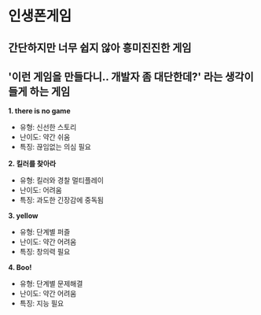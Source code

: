 # 인생폰게임
## 간단하지만 너무 쉽지 않아 흥미진진한 게임
## '이런 게임을 만들다니.. 개발자 좀 대단한데?' 라는 생각이 들게 하는 게임

**1. there is no game**
- 유형: 신선한 스토리
- 난이도: 약간 쉬움
- 특징: 끊임없는 의심 필요

**2. 킬러를 찾아라**
- 유형: 킬러와 경찰 멀티플레이
- 난이도: 어려움
- 특징: 과도한 긴장감에 중독됨

**3. yellow**
- 유형: 단계별 퍼즐
- 난이도: 약간 어려움
- 특징: 창의력 필요

**4. Boo!**
- 유형: 단계별 문제해결
- 난이도: 약간 어려움
- 특징: 지능 필요

